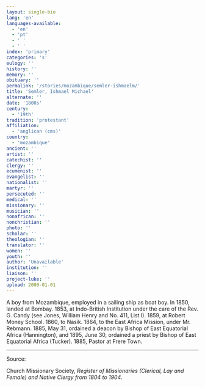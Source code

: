 ```yaml
---
layout: single-bio
lang: 'en'
languages-available:
  - 'en'
  - 'pt'
  - ' '
  - ' '
index: 'primary'
categories: 's'
eulogy: ''
history: ''
memory: ''
obituary: ''
permalink: '/stories/mozambique/semler-ishmaelm/'
title: 'Semler, Ishmael Michael'
alternate: ''
date: '1800s'
century:
  - '19th'
tradition: 'protestant'
affiliation:
  - 'anglican (cms)'
country:
  - 'mozambique'
ancient: ''
artist: ''
catechist: ''
clergy: ''
ecumenist: ''
evangelist: ''
nationalist: ''
martyr: ''
persecuted: ''
medical: ''
missionary: ''
musician: ''
nonafrican: ''
nonchristian: ''
photo: ''
scholar: ''
theologian: ''
translator: ''
women: ''
youth: ''
author: 'Unavailable'
institution: ''
liaison: ''
project-luke: ''
upload: 2000-01-01
---
```



A boy from Mozambique, employed in a sailing ship as boat boy.  In 1850, landed at Bombay.  1853, at Indo-British Institution under the care of the Rev. G. Candy (see Jones, William Henry and No. 411, List I).  1859, at Robert Money School.  1860, to Nasik.  1864, to the East Africa Mission, under Mr. Rebmann.  1885, May 31, ordained a deacon by Bishop of East Equatorial Africa (Hannington), and 1895, June 30, ordained a priest by Bishop of East Equatorial Africa (Tucker).  1885, Pastor at Frere Town.



---

Source:

Church Missionary Society, *Register of Missionaries (Clerical, Lay and Female) and Native Clergy from 1804 to 1904*.